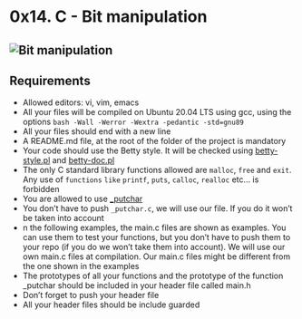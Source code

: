 # 0x14. C - Bit manipulation
![Bit
manipulation](https://s3.amazonaws.com/intranet-projects-files/holbertonschool-low_level_programming/232/bitwise.PNG)
---
## Requirements
 - Allowed editors: vi, vim, emacs
 - All your files will be compiled on Ubuntu 20.04 LTS using gcc, using the
 options ``` bash
 -Wall -Werror -Wextra -pedantic -std=gnu89 ```
 - All your files should end with a new line
 - A README.md file, at the root of the folder of the project is mandatory
 - Your code should use the Betty style. It will be checked using [betty-style.pl](https://github.com/alx-tools/Betty/blob/master/betty-style.pl) and [betty-doc.pl](https://github.com/alx-tools/Betty/blob/master/betty-doc.pl)
 - The only C standard library functions allowed are ```malloc```, ```free``` and ```exit```. Any use of `functions` ```like``` ```printf```, ```puts```, ```calloc```, ```realloc``` etc… is forbidden
 - You are allowed to use [_putchar](https://github.com/alx-tools/_putchar.c/blob/master/_putchar.c)
 - You don’t have to push ```_putchar.c```, we will use our file. If you do it won’t be taken into account
 - n the following examples, the main.c files are shown as examples. You can use them to test your functions, but you don’t have to push them to your repo (if you do we won’t take them into account). We will use our own main.c files at compilation. Our main.c files might be different from the one shown in the examples
 - The prototypes of all your functions and the prototype of the function _putchar should be included in your header file called main.h
 - Don’t forget to push your header file
 - All your header files should be include guarded
